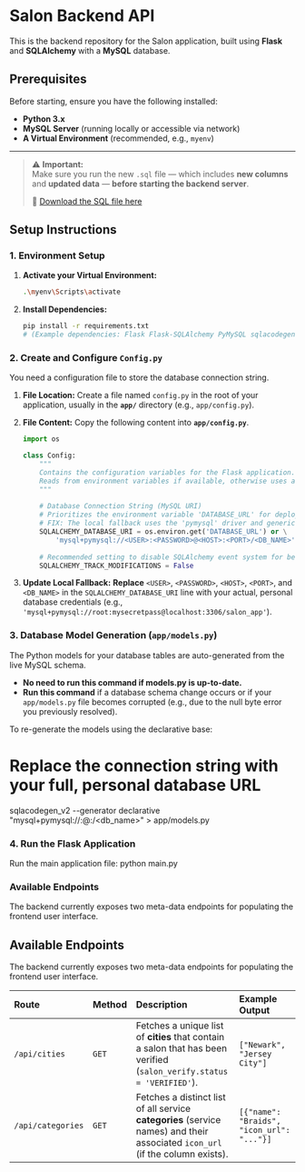 # Salon Backend API

This is the backend repository for the Salon application, built using **Flask** and **SQLAlchemy** with a **MySQL** database.

## Prerequisites

Before starting, ensure you have the following installed:

* **Python 3.x**
* **MySQL Server** (running locally or accessible via network)
* **A Virtual Environment** (recommended, e.g., `myenv`)

---
> ⚠️ **Important:**  
> Make sure you run the new `.sql` file — which includes **new columns** and **updated data** — **before starting the backend server**.  
>
> 📂 [Download the SQL file here](https://drive.google.com/file/d/1Up1kC2FIogDFia8xwv9LOFLWqg4mzEQO/view?usp=drive_link)

## Setup Instructions

### 1. Environment Setup

1.  **Activate your Virtual Environment:**
    ```bash
    .\myenv\Scripts\activate
    ```

2.  **Install Dependencies:**
    ```bash
    pip install -r requirements.txt
    # (Example dependencies: Flask Flask-SQLAlchemy PyMySQL sqlacodegen)
    ```

### 2. Create and Configure `Config.py`

You need a configuration file to store the database connection string.

1.  **File Location:** Create a file named `config.py` in the root of your application, usually in the **`app/`** directory (e.g., `app/config.py`).

2.  **File Content:** Copy the following content into **`app/config.py`**.

    ```python
    import os

    class Config:
        """
        Contains the configuration variables for the Flask application.
        Reads from environment variables if available, otherwise uses a local fallback.
        """
     
        # Database Connection String (MySQL URI)
        # Prioritizes the environment variable 'DATABASE_URL' for deployment security.
        # FIX: The local fallback uses the 'pymysql' driver and generic credentials.
        SQLALCHEMY_DATABASE_URI = os.environ.get('DATABASE_URL') or \
            'mysql+pymysql://<USER>:<PASSWORD>@<HOST>:<PORT>/<DB_NAME>'
            
        # Recommended setting to disable SQLAlchemy event system for better performance.
        SQLALCHEMY_TRACK_MODIFICATIONS = False
    ```

3.  **Update Local Fallback:** **Replace** `<USER>`, `<PASSWORD>`, `<HOST>`, `<PORT>`, and `<DB_NAME>` in the `SQLALCHEMY_DATABASE_URI` line with your actual, personal database credentials (e.g., `'mysql+pymysql://root:mysecretpass@localhost:3306/salon_app'`).


### 3. Database Model Generation (`app/models.py`)

The Python models for your database tables are auto-generated from the live MySQL schema.

* **No need to run this command if models.py is up-to-date.**
* **Run this command** if a database schema change occurs or if your `app/models.py` file becomes corrupted (e.g., due to the null byte error you previously resolved).

To re-generate the models using the declarative base:


# Replace the connection string with your full, personal database URL
sqlacodegen_v2 --generator declarative "mysql+pymysql://<user>:<password>@<host>:<port>/<db_name>" > app/models.py



### 4. Run the Flask Application

Run the main application file:
python main.py


### Available Endpoints
The backend currently exposes two meta-data endpoints for populating the frontend user interface.


## Available Endpoints

The backend currently exposes two meta-data endpoints for populating the frontend user interface.

| Route | Method | Description | Example Output |
| :--- | :--- | :--- | :--- |
| `/api/cities` | `GET` | Fetches a unique list of **cities** that contain a salon that has been verified (`salon_verify.status = 'VERIFIED'`). | `["Newark", "Jersey City"]` |
| `/api/categories` | `GET` | Fetches a distinct list of all service **categories** (service names) and their associated `icon_url` (if the column exists). | `[{"name": "Braids", "icon_url": "..."}]` |
